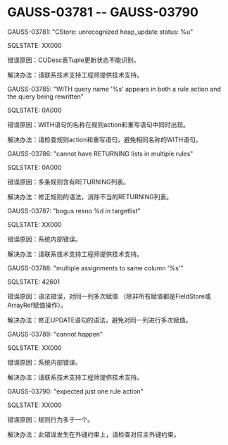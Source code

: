 # GAUSS-03781 -- GAUSS-03790

GAUSS-03781: "CStore: unrecognized heap\_update status: %u"

SQLSTATE: XX000

错误原因：CUDesc表Tuple更新状态不能识别。

解决办法：请联系技术支持工程师提供技术支持。

GAUSS-03785: "WITH query name '%s' appears in both a rule action and the query being rewritten"

SQLSTATE: 0A000

错误原因：WITH语句的名称在规则action和重写语句中同时出现。

解决办法：请检查规则action和重写语句，避免相同名称的WITH语句。

GAUSS-03786: "cannot have RETURNING lists in multiple rules"

SQLSTATE: 0A000

错误原因：多条规则含有RETURNING列表。

解决办法：修正规则的语法，消除不当的RETURNING列表。

GAUSS-03787: "bogus resno %d in targetlist"

SQLSTATE: XX000

错误原因：系统内部错误。

解决办法：请联系技术支持工程师提供技术支持。

GAUSS-03788: "multiple assignments to same column '%s'"

SQLSTATE: 42601

错误原因：语法错误，对同一列多次赋值 （除非所有赋值都是FieldStore或ArrayRef赋值操作）。

解决办法：修正UPDATE语句的语法，避免对同一列进行多次赋值。

GAUSS-03789: "cannot happen"

SQLSTATE: XX000

错误原因：系统内部错误。

解决办法：请联系技术支持工程师提供技术支持。

GAUSS-03790: "expected just one rule action"

SQLSTATE: XX000

错误原因：规则行为多于一个。

解决办法：此错误发生在外键约束上，请检查对应主外键约束。


